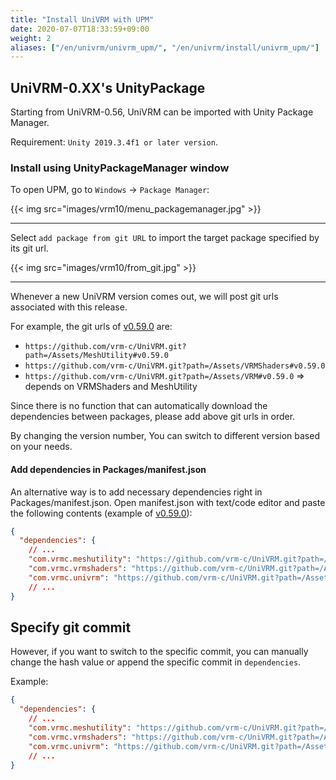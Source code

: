 ```yaml
---
title: "Install UniVRM with UPM"
date: 2020-07-07T18:33:59+09:00
weight: 2
aliases: ["/en/univrm/univrm_upm/", "/en/univrm/install/univrm_upm/"]
---
```


## UniVRM-0.XX's UnityPackage

Starting from UniVRM-0.56, UniVRM can be imported with Unity Package Manager.

Requirement: `Unity 2019.3.4f1 or later version`.

### Install using UnityPackageManager window

To open UPM, go to `Windows` -> `Package Manager`:

{{< img src="images/vrm10/menu_packagemanager.jpg" >}}
<hr>

Select `add package from git URL` to import the target package specified by its git url.

{{< img src="images/vrm10/from_git.jpg" >}}
<hr>

Whenever a new UniVRM version comes out, we will post git urls associated with this release. 

For example, the git urls of [v0.59.0](https://github.com/vrm-c/UniVRM/releases/tag/v0.59.0) are:

* `https://github.com/vrm-c/UniVRM.git?path=/Assets/MeshUtility#v0.59.0`
* `https://github.com/vrm-c/UniVRM.git?path=/Assets/VRMShaders#v0.59.0`
* `https://github.com/vrm-c/UniVRM.git?path=/Assets/VRM#v0.59.0` => depends on VRMShaders and MeshUtility

Since there is no function that can automatically download the dependencies between packages, please add above git urls in order.

By changing the version number, You can switch to different version based on your needs.

#### Add dependencies in Packages/manifest.json

An alternative way is to add necessary dependencies right in Packages/manifest.json. 
Open manifest.json with text/code editor and paste the following contents (example of [v0.59.0](https://github.com/vrm-c/UniVRM/releases/tag/v0.59.0)):

```json
{
  "dependencies": {
    // ...
    "com.vrmc.meshutility": "https://github.com/vrm-c/UniVRM.git?path=/Assets/MeshUtility#v0.59.0",
    "com.vrmc.vrmshaders": "https://github.com/vrm-c/UniVRM.git?path=/Assets/VRMShaders#v0.59.0",
    "com.vrmc.univrm": "https://github.com/vrm-c/UniVRM.git?path=/Assets/VRM#v0.59.0",
    // ...
}
```

## Specify git commit

However, if you want to switch to the specific commit, you can manually change the hash value or append the specific commit in `dependencies`.

Example:

```json
{
  "dependencies": {
    // ...
    "com.vrmc.meshutility": "https://github.com/vrm-c/UniVRM.git?path=/Assets/MeshUtility#873aec208c663c10dd825e9b006fec6809cfe6ca",
    "com.vrmc.vrmshaders": "https://github.com/vrm-c/UniVRM.git?path=/Assets/VRMShaders#873aec208c663c10dd825e9b006fec6809cfe6ca",
    "com.vrmc.univrm": "https://github.com/vrm-c/UniVRM.git?path=/Assets/VRM#873aec208c663c10dd825e9b006fec6809cfe6ca",
    // ...
}
```
